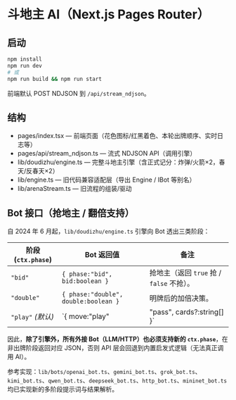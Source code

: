 
# 斗地主 AI（Next.js Pages Router）

## 启动
```bash
npm install
npm run dev
# 或
npm run build && npm run start
```
前端默认 POST NDJSON 到 `/api/stream_ndjson`。

## 结构
- pages/index.tsx — 前端页面（花色图标/红黑着色、本轮出牌顺序、实时日志等）
- pages/api/stream_ndjson.ts — 流式 NDJSON API（调用引擎）
- lib/doudizhu/engine.ts — 完整斗地主引擎（含正式记分：炸弹/火箭×2，春天/反春天×2）
- lib/engine.ts — 旧代码兼容适配层（导出 Engine / IBot 等别名）
- lib/arenaStream.ts — 旧流程的组装/驱动

## Bot 接口（抢地主 / 翻倍支持）

自 2024 年 6 月起，`lib/doudizhu/engine.ts` 引擎向 Bot 透出三类阶段：

| 阶段 (`ctx.phase`) | Bot 返回值                       | 备注 |
| ------------------ | -------------------------------- | ---- |
| `"bid"`            | `{ phase:"bid", bid:boolean }`  | 抢地主（返回 `true` 抢 / `false` 不抢）。 |
| `"double"`         | `{ phase:"double", double:boolean }` | 明牌后的加倍决策。 |
| `"play"` *(默认)*  | `{ move:"play"|"pass", cards?:string[] }` | 出牌阶段；向后兼容旧逻辑。 |

因此，**除了引擎外，所有外接 Bot（LLM/HTTP）也必须支持新的 `ctx.phase`**，在非出牌阶段返回对应 JSON，否则 API 层会回退到内置启发式逻辑（无法真正调用 AI）。

参考实现：`lib/bots/openai_bot.ts`、`gemini_bot.ts`、`grok_bot.ts`、`kimi_bot.ts`、`qwen_bot.ts`、`deepseek_bot.ts`、`http_bot.ts`、`mininet_bot.ts` 均已实现新的多阶段提示词与结果解析。
